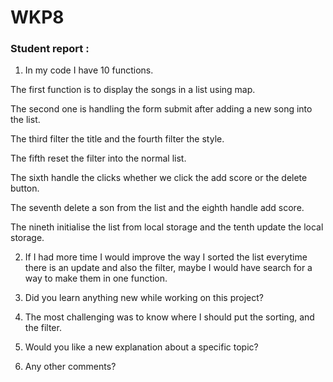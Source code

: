 # WKP8

### Student report :

1. In my code I have 10 functions.

 The first function is to display the songs in a list using map. 
 
 The second one is handling the form submit after adding a new song into the list.

 The third filter the title and the fourth filter the style.

 The fifth reset the filter into the normal list.

 The sixth handle the clicks whether we click the add score or the delete button.

 The seventh delete a son from the list and the eighth handle add score.

 The nineth initialise the list from local storage and the tenth update the local storage.

2. If I had more time I would improve the way I sorted the list everytime there is an update and also the filter, maybe I would have search for a way to make them in one function.

3. Did you learn anything new while working on this project?

4. The most challenging was to know where I should put the sorting, and the filter.

5. Would you like a new explanation about a specific topic?

6. Any other comments?
